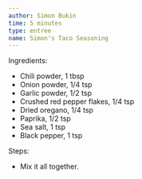 ```yaml
---
author: Simon Bukin
time: 5 minutes
type: entree
name: Simon's Taco Seasoning
---
```


Ingredients:

- Chili powder, 1 tbsp
- Onion powder, 1/4 tsp
- Garlic powder, 1/2 tsp
- Crushed red pepper flakes, 1/4 tsp
- Dried oregano, 1/4 tsp
- Paprika, 1/2 tsp
- Sea salt, 1 tsp
- Black pepper, 1 tsp

Steps:

- Mix it all together.
